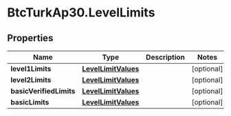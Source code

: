 # BtcTurkAp30.LevelLimits

## Properties
Name | Type | Description | Notes
------------ | ------------- | ------------- | -------------
**level1Limits** | [**LevelLimitValues**](LevelLimitValues.md) |  | [optional] 
**level2Limits** | [**LevelLimitValues**](LevelLimitValues.md) |  | [optional] 
**basicVerifiedLimits** | [**LevelLimitValues**](LevelLimitValues.md) |  | [optional] 
**basicLimits** | [**LevelLimitValues**](LevelLimitValues.md) |  | [optional] 
